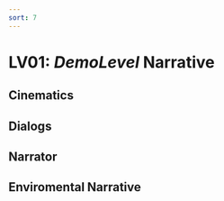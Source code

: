 ```yaml
---
sort: 7
---
```


# LV01: *DemoLevel* Narrative

## Cinematics

## Dialogs

## Narrator

## Enviromental Narrative